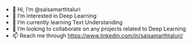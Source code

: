 - 👋 Hi, I’m @saisamarthtaluri
- 👀 I’m interested in Deep Learning
- 🌱 I’m currently learning Text Understanding
- 💞️ I’m looking to collaborate on any projects related to Deep Learning
- 📫 Reach me through https://www.linkedin.com/in/saisamarthtaluri/

<!---
saisamarthtaluri/saisamarthtaluri is a ✨ special ✨ repository because its `README.md` (this file) appears on your GitHub profile.
You can click the Preview link to take a look at your changes.
--->
